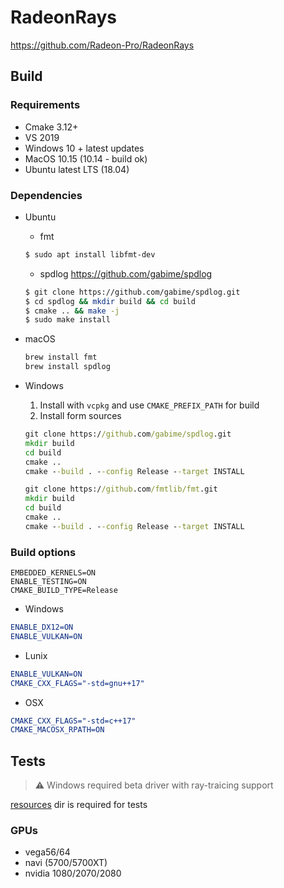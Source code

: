 # RadeonRays

https://github.com/Radeon-Pro/RadeonRays

## Build

### Requirements

* Cmake 3.12+
* VS 2019
* Windows 10 + latest updates
* MacOS 10.15 (10.14 - build ok)
* Ubuntu latest LTS (18.04)

### Dependencies

* Ubuntu
    * fmt

    ```bash
    $ sudo apt install libfmt-dev
    ```

    * spdlog
    https://github.com/gabime/spdlog

    ```bash
    $ git clone https://github.com/gabime/spdlog.git
    $ cd spdlog && mkdir build && cd build
    $ cmake .. && make -j
    $ sudo make install
    ```

* macOS

    ```bash
    brew install fmt
    brew install spdlog
    ```

* Windows

    1. Install with `vcpkg` and use `CMAKE_PREFIX_PATH` for build
    2. Install form sources

    ```cmd
    git clone https://github.com/gabime/spdlog.git
    mkdir build
    cd build
    cmake ..
    cmake --build . --config Release --target INSTALL
    ```

    ```cmd
    git clone https://github.com/fmtlib/fmt.git
    mkdir build
    cd build
    cmake ..
    cmake --build . --config Release --target INSTALL
    ```
### Build options

```
EMBEDDED_KERNELS=ON
ENABLE_TESTING=ON
CMAKE_BUILD_TYPE=Release
```

* Windows

```cmake
ENABLE_DX12=ON
ENABLE_VULKAN=ON
```

* Lunix

```cmake
ENABLE_VULKAN=ON
CMAKE_CXX_FLAGS="-std=gnu++17"
```

* OSX

```cmake
CMAKE_CXX_FLAGS="-std=c++17"
CMAKE_MACOSX_RPATH=ON
```

## Tests

> :warning: Windows required beta driver with ray-traicing support

[resources](resources) dir is required for tests

### GPUs

* vega56/64
* navi (5700/5700XT)
* nvidia 1080/2070/2080
